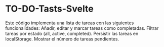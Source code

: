 # TO-DO-Tasts-Svelte
Este código implementa una lista de tareas con las siguientes funcionalidades:  Añadir, editar y marcar tareas como completadas.  Filtrar tareas por estado (all, active, completed).  Persistir las tareas en localStorage.  Mostrar el número de tareas pendientes.
